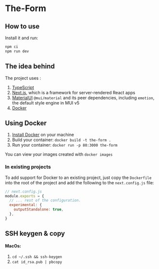 # The-Form

## How to use

Install it and run:

```sh
npm ci
npm run dev
```

## The idea behind

The project uses :

1. [TypeScript](https://www.typescriptlang.org/)
2. [Next.js](https://github.com/vercel/next.js), which is a framework for server-rendered React apps
3. [MaterialUI](https://mui.com/) `@mui/material` and its peer dependencies, including `emotion`, the default style engine in MUI v5
4. [Docker](https://www.docker.com/)

## Using Docker

1. [Install Docker](https://docs.docker.com/get-docker/) on your machine
2. Build your container: `docker build -t the-form .`
3. Run your container: `docker run -p 80:3000 the-form`

You can view your images created with `docker images`

### In existing projects

To add support for Docker to an existing project, just copy the `Dockerfile` into the root of the project and add the following to the `next.config.js` file:

```js
// next.config.js
module.exports = {
  // ... rest of the configuration.
  experimental: {
    outputStandalone: true,
  },
}
```

## SSH keygen & copy

#### MacOs:

1. `cd ~/.ssh && ssh-keygen`
2. `cat id_rsa.pub | pbcopy`